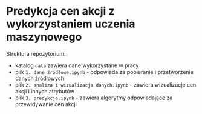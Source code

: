 # Predykcja cen akcji z wykorzystaniem uczenia maszynowego

Struktura repozytorium:
- katalog `data` zawiera dane wykorzystane w pracy
- plik `1. dane źródłowe.ipynb` - odpowiada za pobieranie i przetworzenie danych źródłowych
- plik `2. analiza i wizualizacja danych.ipynb` - zawiera wizualizacje cen akcji i innych atrybutów
- plik `3. predykcje.ipynb` - zawiera algorytmy odpowiadające za przewidywanie cen akcji

